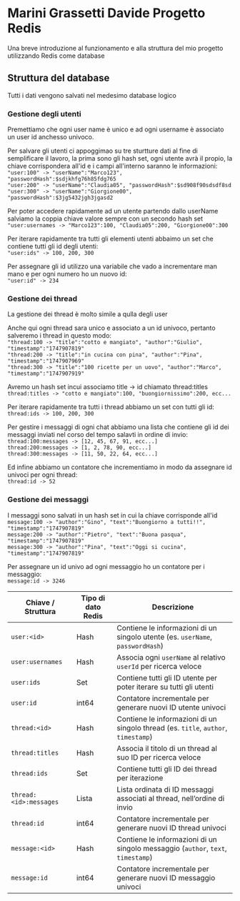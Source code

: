 # Marini Grassetti Davide Progetto Redis

Una breve introduzione al funzionamento e alla struttura del mio progetto utilizzando Redis come database

## Struttura del database

Tutti i dati vengono salvati nel medesimo database logico

### Gestione degli utenti

Premettiamo che ogni user name è unico e ad ogni username è associato un user id anchesso univoco.

Per salvare gli utenti ci appoggimao su tre sturtture dati al fine di semplificare il lavoro,
la prima sono gli hash set, ogni utente avrà il propio, la chiave corrispondera all'id e i campi all'interno saranno le informazioni:<br>
`"user:100" -> "userName":"Marco123", "passwordHash":$sdjkhfg76h85fdg765`<br>
`"user:200" -> "userName":"Claudia05", "passwordHash":$sd908f90sdsdf8sd`<br>
`"user:300" -> "userName":"Giorgione00", "passwordHash":$3jg5432jgh3jgasd2`<br>

Per poter accedere rapidamente ad un utente partendo dallo userName salviamo la coppia chiave valore sempre con un secondo hash set<br>
`"user:usernames -> "Marco123":100, "Claudia05":200, "Giorgione00":300`<br>

Per iterare rapidamente tra tutti gli elementi utenti abbaimo un set che contiene tutti gli id degli utenti:<br>
`"user:ids" -> 100, 200, 300`<br>

Per assegnare gli id utilizzo una variabile che vado a incrementare man mano e per ogni numero ho un nuovo id:<br>
`"user:id" -> 234`<br>

### Gestione dei thread

La gestione dei thread è molto simile a qulla degli user<br>

Anche qui ogni thread sara unico e associato a un id univoco, pertanto salveremo i thread in questo modo:<br>
`"thread:100 -> "title":"cotto e mangiato", "author":"Giulio", "timestamp":"1747907819"`<br>
`"thread:200 -> "title":"in cucina con pina", "author":"Pina", "timestamp":"1747907969"`<br>
`"thread:300 -> "title":"100 ricette per un uovo", "author":"Marco", "timestamp":"1747907919"`<br>

Avremo un hash set incui associamo title -> id chiamato thread:titles<br>
`thread:titles -> "cotto e mangiato":100, "buongiornissimo":200, ecc...`<br>

Per iterare rapidamente tra tutti i thread abbiamo un set con tutti gli id:<br>
`thread:ids -> 100, 200, 300`<br>

Per gestire i messaggi di ogni chat abbiamo una lista che contiene gli id dei messaggi inviati nel corso del tempo salavti in ordine di invio:<br>
`thread:100:messages -> [12, 45, 67, 91, ecc...]`<br>
`thread:200:messages -> [1, 2, 78, 90, ecc...]`<br>
`thread:300:messages -> [11, 50, 22, 64, ecc...]`<br>

Ed infine abbiamo un contatore che incrementiamo in modo da assegnare id univoci per ogni thread:<br>
`thread:id -> 52`<br>

### Gestione dei messaggi

I messaggi sono salvati in un hash set in cui la chiave corrisponde all'id<br>
`message:100 -> "author":"Gino", "text":"Buongiorno a tutti!!", "timestamp":"1747907819"`<br>
`message:200 -> "author":"Pietro", "text":"Buona pasqua", "timestamp":"1747907819"`<br>
`message:300 -> "author":"Pina", "text":"Oggi si cucina", "timestamp":"1747907819"`<br>

Per assegnare un id univo ad ogni messaggio ho un contatore per i messaggio:<br>
`message:id -> 3246`<br>

| **Chiave / Struttura** | **Tipo di dato Redis** | **Descrizione**                                                                    |
| ---------------------- | ---------------------- | ---------------------------------------------------------------------------------- |
| `user:<id>`            | Hash                   | Contiene le informazioni di un singolo utente (es. `userName`, `passwordHash`)     |
| `user:usernames`       | Hash                   | Associa ogni `userName` al relativo `userId` per ricerca veloce                    |
| `user:ids`             | Set                    | Contiene tutti gli ID utente per poter iterare su tutti gli utenti                 |
| `user:id`              | int64                  | Contatore incrementale per generare nuovi ID utente univoci                        |
| `thread:<id>`          | Hash                   | Contiene le informazioni di un singolo thread (es. `title`, `author`, `timestamp`) |
| `thread:titles`        | Hash                   | Associa il titolo di un thread al suo ID per ricerca veloce                        |
| `thread:ids`           | Set                    | Contiene tutti gli ID dei thread per iterazione                                    |
| `thread:<id>:messages` | Lista                  | Lista ordinata di ID messaggi associati al thread, nell’ordine di invio            |
| `thread:id`            | int64                  | Contatore incrementale per generare nuovi ID thread univoci                        |
| `message:<id>`         | Hash                   | Contiene le informazioni di un singolo messaggio (`author`, `text`, `timestamp`)   |
| `message:id`           | int64                  | Contatore incrementale per generare nuovi ID messaggio univoci                     |
